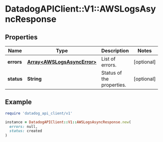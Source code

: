 # DatadogAPIClient::V1::AWSLogsAsyncResponse

## Properties

| Name       | Type                                                       | Description               | Notes      |
| ---------- | ---------------------------------------------------------- | ------------------------- | ---------- |
| **errors** | [**Array&lt;AWSLogsAsyncError&gt;**](AWSLogsAsyncError.md) | List of errors.           | [optional] |
| **status** | **String**                                                 | Status of the properties. | [optional] |

## Example

```ruby
require 'datadog_api_client/v1'

instance = DatadogAPIClient::V1::AWSLogsAsyncResponse.new(
  errors: null,
  status: created
)
```
